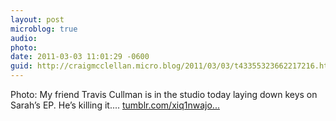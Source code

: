 ```yaml
---
layout: post
microblog: true
audio: 
photo: 
date: 2011-03-03 11:01:29 -0600
guid: http://craigmcclellan.micro.blog/2011/03/03/t43355323662217216.html
---
```

Photo: My friend Travis Cullman is in the studio today laying down keys on Sarah’s EP. He’s killing it.... [tumblr.com/xiq1nwajo...](http://tumblr.com/xiq1nwajoa)
